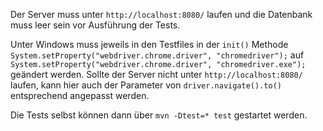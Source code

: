 Der Server muss unter `http://localhost:8080/` laufen und die Datenbank muss leer sein vor Ausführung der Tests.

Unter Windows muss jeweils in den Testfiles in der `init()` Methode `System.setProperty("webdriver.chrome.driver", "chromedriver");` auf `System.setProperty("webdriver.chrome.driver", "chromedriver.exe");` geändert werden. 
Sollte der Server nicht unter `http://localhost:8080/` laufen, kann hier auch der Parameter von `driver.navigate().to()` entsprechend angepasst werden.

Die Tests selbst können dann über `mvn -Dtest=* test` gestartet werden.
